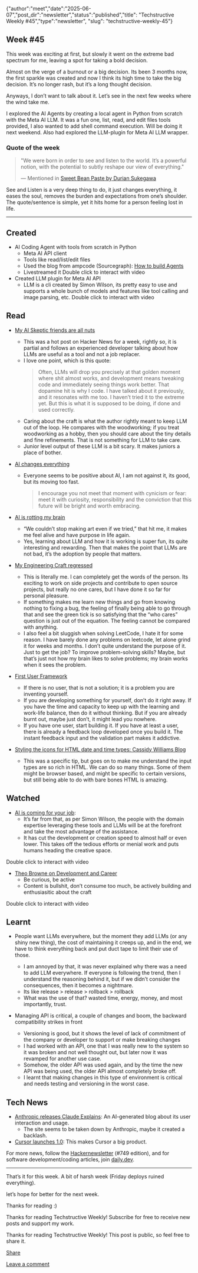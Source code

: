 {"author":"meet","date":"2025-06-07","post_dir":"newsletter","status":"published","title": "Techstructive Weekly #45","type":"newsletter", "slug": "techstructive-weekly-45"}

## Week #45

This week was exciting at first, but slowly it went on the extreme bad spectrum for me, leaving a spot for taking a bold decision.

Almost on the verge of a burnout or a big decision. Its been 3 months now, the first sparkle was created and now I think its high time to take the big decision. It’s no longer rash, but it’s a long thought decision.

Anyways, I don’t want to talk about it. Let’s see in the next few weeks where the wind take me.

I explored the AI Agents by creating a local agent in Python from scratch with the Meta AI LLM. It was a fun one, list, read, and edit files tools provided, I also wanted to add shell command execution. Will be doing it next weekend. Also had explored the LLM-plugin for Meta AI LLM wrapper.

### Quote of the week

> "We were born in order to see and listen to the world. It’s a powerful notion, with the potential to subtly reshape our view of everything."
> 
> — Mentioned in [Sweet Bean Paste by Durian Sukegawa](https://www.goodreads.com/work/quotes/26402563)

See and Listen is a very deep thing to do, it just changes everything, it eases the soul, removes the burden and expectations from one’s shoulder. The quote/sentence is simple, yet it hits home for a person feeling lost in life.

---

## Created

- AI Coding Agent with tools from scratch in Python
    - Meta AI API client
    - Tools like read/list/edit files
    - Used the blog from ampcode (Sourcegraph): [How to build Agents](https://ampcode.com/how-to-build-an-agent)
    - Livestreamed it
  Double click to interact with video
- Created LLM plugin for Meta AI API
    - LLM is a cli created by Simon Wilson, its pretty easy to use and supports a whole bunch of models and features like tool calling and image parsing, etc.
  Double click to interact with video

## Read

- [My AI Skeptic friends are all nuts](https://fly.io/blog/youre-all-nuts/)
    - This was a hot post on Hacker News for a week, rightly so, it is partial and follows an experienced developer talking about how LLMs are useful as a tool and not a job replacer.
    - I love one point, which is this quote:
      > Often, LLMs will drop you precisely at that golden moment where shit almost works, and development means tweaking code and immediately seeing things work better. That dopamine hit is why I code.
      I have talked about it previously, and it resonates with me too. I haven’t tried it to the extreme yet. But this is what it is supposed to be doing, if done and used correctly.
    - Caring about the craft is what the author rightly meant to keep LLM out of the loop. He compares with the woodworking; if you treat woodworking as a hobby, then you should care about the tiny details and fine refinements. That is not something for LLM to take care.
    - Junior level output of these LLM is a bit scary. It makes juniors a place of bother.
- [AI changes everything](https://lucumr.pocoo.org/2025/6/4/changes/)
    - Everyone seems to be positive about AI, I am not against it, its good, but its moving too fast.
      > I encourage you not meet that moment with cynicism or fear: meet it with curiosity, responsibility and the conviction that this future will be bright and worth embracing.

- [AI is rotting my brain](https://blog.anniesexton.com/AI-is-rotting-my-brain-203b150f3dfa80d89d5dcee47c79fecd)
    - “We couldn’t stop making art even if we tried,” that hit me, it makes me feel alive and have purpose in life again.
    - Yes, learning about LLM and how it is working is super fun, its quite interesting and rewarding. Then that makes the point that LLMs are not bad, it’s the adoption by people that matters.

- [My Engineering Craft regressed](https://lemmy.ml/post/30100312?ref=dailydev)
    - This is literally me. I can completely get the words of the person. Its exciting to work on side projects and contribute to open source projects, but really no one cares, but I have done it so far for personal pleasure.
    - If something makes me learn new things and go from knowing nothing to fixing a bug, the feeling of finally being able to go through that and see the green tick is so satisfying that the “who cares” question is just out of the equation. The feeling cannot be compared with anything.
    - I also feel a bit sluggish when solving LeetCode, I hate it for some reason. I have barely done any problems on leetcode, let alone grind it for weeks and months. I don’t quite understand the purpose of it. Just to get the job? To improve problem-solving skills? Maybe, but that’s just not how my brain likes to solve problems; my brain works when it sees the problem.
- [First User Framework](https://vishnubharathi.codes/blog/first-user-framework)
    - If there is no user, that is not a solution; it is a problem you are inventing yourself.
    - If you are developing something for yourself, don’t do it right away. If you have the time and capacity to keep up with the learning and work-life balance, then do it without thinking. But if you are already burnt out, maybe just don’t, it might lead you nowhere.
    - If you have one user, start building it. If you have at least a user, there is already a feedback loop developed once you build it. The instant feedback input and the validation part makes it addictive.

- [Styling the icons for HTML date and time types: Cassidy Williams Blog](https://cassidoo.co/post/input-type-date/?ref=dailydev)
    - This was a specific tip, but goes on to make me understand the input types are so rich in HTML. We can do so many things. Some of them might be browser based, and might be specific to certain versions, but still being able to do with bare bones HTML is amazing.

## Watched

- [AI is coming for your job](https://youtu.be/RIvIpILrNXE):
    - It’s far from that, as per Simon Wilson, the people with the domain expertise leveraging these tools and LLMs will be at the forefront and take the most advantage of the assistance.
    - It has cut the development or creation speed to almost half or even lower. This takes off the tedious efforts or menial work and puts humans heading the creative space.

Double click to interact with video
- [Theo Browne on Development and Career](https://youtu.be/oWGtP1iNlZM)
    - Be curious, be active
    - Content is bullshit, don’t consume too much, be actively building and enthusiasitic about the craft

Double click to interact with video

## Learnt

- People want LLMs everywhere, but the moment they add LLMs (or any shiny new thing), the cost of maintaining it creeps up, and in the end, we have to think everything back and put duct tape to limit their use of those.
    - I am annoyed by that, it was never explained why there was a need to add LLM everywhere. If everyone is following the trend, then I understand the reasoning behind it, but if we didn’t consider the consequences, then it becomes a nightmare.
    - Its like release > release > rollback > rollback
    - What was the use of that? wasted time, energy, money, and most importantly, trust.

- Managing API is critical, a couple of changes and boom, the backward compatibility strikes in front
    - Versioning is good, but it shows the level of lack of commitment of the company or developer to support or make breaking changes
    - I had worked with an API, one that I was really new to the system so it was broken and not well thought out, but later now it was revamped for another use case.
    - Somehow, the older API was used again, and by the time the new API was being used, the older API almost completely broke off.
    - I learnt that making changes in this type of environment is critical and needs testing and versioning in the worst case.

## Tech News

- [Anthropic releases Claude Explains](https://www.anthropic.com/claude-explains): An AI-generated blog about its user interaction and usage.
    - The site seems to be taken down by Anthropic, maybe it created a backlash.
- [Cursor launches 1.0](https://www.cursor.com/en/changelog): This makes Cursor a big product.

For more news, follow the [Hackernewsletter](https://buttondown.com/hacker-newsletter/archive/hacker-newsletter-749) (#749 edition), and for software development/coding articles, join [daily.dev](http://daily.dev/).

---

That’s it for this week. A bit of harsh week (Friday deploys ruined everything).

let’s hope for better for the next week.

Thanks for reading :)

Thanks for reading Techstructive Weekly! Subscribe for free to receive new posts and support my work.

Thanks for reading Techstructive Weekly! This post is public, so feel free to share it.

[Share](%%share_url%%)

[Leave a comment](%%half_magic_comments_url%%)
